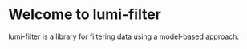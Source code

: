 # Welcome to lumi-filter

lumi-filter is a library for filtering data using a model-based approach.
